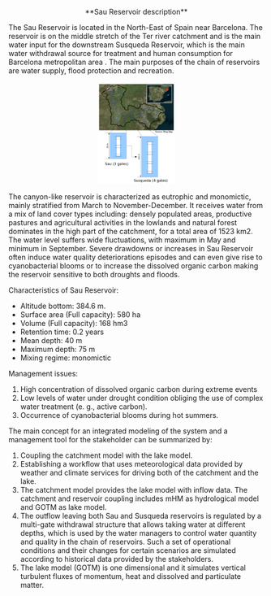 <p align="center">
**Sau Reservoir description**
</p>

The Sau Reservoir is located in the North-East of Spain near Barcelona.
The reservoir is on the middle stretch of the Ter river catchment and 
is the main water input for the downstream Susqueda Reservoir, which is
the main water withdrawal source for treatment and human consumption for 
Barcelona metropolitan area . The main purposes of the chain of reservoirs
are water supply, flood protection and recreation.

<p align="center">
<img src="https://github.com/dmbettin/WATExR/blob/master/fig1_characteristic.png" width="30%">
</p>

The canyon-like reservoir is characterized as eutrophic and monomictic,
mainly stratified from March to November-December. It receives water from 
a mix of land cover types including: densely populated areas, productive 
pastures and agricultural activities in the lowlands and natural forest 
dominates in the high part of the catchment, for a total area of 1523 km2.
The water level suffers wide fluctuations, with maximum in May and minimum 
in September.  Severe drawdowns or increases in Sau Reservoir often induce 
water quality deteriorations episodes and can even give rise to cyanobacterial 
blooms or to increase the dissolved organic carbon making the reservoir sensitive
to both droughts and floods.



Characteristics of Sau Reservoir:

- Altitude bottom: 384.6 m.
- Surface area (Full capacity): 580 ha
- Volume (Full capacity): 168 hm3
- Retention time: 0.2 years
- Mean depth: 40 m
- Maximum depth: 75 m
- Mixing regime: monomictic

Management issues:
1. High concentration of dissolved organic carbon during extreme events
2. Low levels of water under drought condition obliging the use of complex
water treatment (e. g., active carbon).
3. Occurrence of cyanobacterial blooms during hot summers.

The main concept for an integrated modeling of the system and a management tool 
for the stakeholder can be summarized by:

1. Coupling the catchment model with the lake model.
2. Establishing a workflow that uses meteorological data provided by weather and 
climate services for driving both of the catchment and the lake. 
3. The catchment model provides the lake model with inflow data. The catchment
and reservoir coupling includes mHM as hydrological model and GOTM as lake model. 
4. The outflow leaving both Sau and Susqueda reservoirs is regulated by a multi-gate
withdrawal structure that allows taking water at different depths, which is used by
the water managers to control water quantity and quality in the chain of reservoirs.
Such a set of operational conditions and their changes for certain scenarios are 
simulated according to historical data provided by the stakeholders.
5. The lake model (GOTM) is one dimensional and it simulates vertical turbulent fluxes
of momentum, heat and dissolved and particulate matter.








